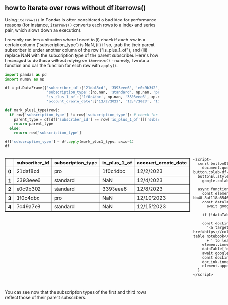 ## how to iterate over rows without df.iterrows()

Using `iterrows()` in Pandas is often considered a bad idea for performance reasons (for instance, `iterrows()` converts each rows to a index and series pair, which slows down an execution).

I recently ran into a situation where I need to (i) check if each row in a certain column ("subscription_type") is NaN, (ii) if so, grab the their parent subscriber id under another column of the row ("is_plus_1_of"), and (iii) replace NaN with the subscription type of the parent subscriber. Here's how I managed to do these without relying on `iterrows()` - namely, I wrote a function and call the function for each row with `apply()`.


```python
import pandas as pd
import numpy as np
```


```python
df = pd.DataFrame({'subscriber_id':['21daf8cd', '3393eee6', 'e0c9b302', '1f0c4dbc', '7c49a7e8'],
                   'subscription_type':[np.nan, 'standard', np.nan, 'pro', 'standard'],
                   'is_plus_1_of':['1f0c4dbc', np.nan, '3393eee6', np.nan, np.nan],
                   'account_create_date':['12/2/2023', '12/4/2023', '12/8/2023', '12/10/2023', '12/15/2023']})
```


```python
def mark_plus1_type(row):
  if row['subscription_type'] != row['subscription_type']: # check for NaN
    parent_type = df[df['subscriber_id'] == row['is_plus_1_of']]['subscription_type'].iloc[0]
    return parent_type
  else:
    return row['subscription_type']

df['subscription_type'] = df.apply(mark_plus1_type, axis=1)
df
```





  <div id="df-cea17b39-6334-4570-bb48-8af118a8546e" class="colab-df-container">
    <div>
<style scoped>
    .dataframe tbody tr th:only-of-type {
        vertical-align: middle;
    }

    .dataframe tbody tr th {
        vertical-align: top;
    }

    .dataframe thead th {
        text-align: right;
    }
</style>
<table border="1" class="dataframe">
  <thead>
    <tr style="text-align: right;">
      <th></th>
      <th>subscriber_id</th>
      <th>subscription_type</th>
      <th>is_plus_1_of</th>
      <th>account_create_date</th>
    </tr>
  </thead>
  <tbody>
    <tr>
      <th>0</th>
      <td>21daf8cd</td>
      <td>pro</td>
      <td>1f0c4dbc</td>
      <td>12/2/2023</td>
    </tr>
    <tr>
      <th>1</th>
      <td>3393eee6</td>
      <td>standard</td>
      <td>NaN</td>
      <td>12/4/2023</td>
    </tr>
    <tr>
      <th>2</th>
      <td>e0c9b302</td>
      <td>standard</td>
      <td>3393eee6</td>
      <td>12/8/2023</td>
    </tr>
    <tr>
      <th>3</th>
      <td>1f0c4dbc</td>
      <td>pro</td>
      <td>NaN</td>
      <td>12/10/2023</td>
    </tr>
    <tr>
      <th>4</th>
      <td>7c49a7e8</td>
      <td>standard</td>
      <td>NaN</td>
      <td>12/15/2023</td>
    </tr>
  </tbody>
</table>
</div>
    <div class="colab-df-buttons">

  <div class="colab-df-container">
    <button class="colab-df-convert" onclick="convertToInteractive('df-cea17b39-6334-4570-bb48-8af118a8546e')"
            title="Convert this dataframe to an interactive table."
            style="display:none;">

  <svg xmlns="http://www.w3.org/2000/svg" height="24px" viewBox="0 -960 960 960">
    <path d="M120-120v-720h720v720H120Zm60-500h600v-160H180v160Zm220 220h160v-160H400v160Zm0 220h160v-160H400v160ZM180-400h160v-160H180v160Zm440 0h160v-160H620v160ZM180-180h160v-160H180v160Zm440 0h160v-160H620v160Z"/>
  </svg>
    </button>

  <style>
    .colab-df-container {
      display:flex;
      gap: 12px;
    }

    .colab-df-convert {
      background-color: #E8F0FE;
      border: none;
      border-radius: 50%;
      cursor: pointer;
      display: none;
      fill: #1967D2;
      height: 32px;
      padding: 0 0 0 0;
      width: 32px;
    }

    .colab-df-convert:hover {
      background-color: #E2EBFA;
      box-shadow: 0px 1px 2px rgba(60, 64, 67, 0.3), 0px 1px 3px 1px rgba(60, 64, 67, 0.15);
      fill: #174EA6;
    }

    .colab-df-buttons div {
      margin-bottom: 4px;
    }

    [theme=dark] .colab-df-convert {
      background-color: #3B4455;
      fill: #D2E3FC;
    }

    [theme=dark] .colab-df-convert:hover {
      background-color: #434B5C;
      box-shadow: 0px 1px 3px 1px rgba(0, 0, 0, 0.15);
      filter: drop-shadow(0px 1px 2px rgba(0, 0, 0, 0.3));
      fill: #FFFFFF;
    }
  </style>

    <script>
      const buttonEl =
        document.querySelector('#df-cea17b39-6334-4570-bb48-8af118a8546e button.colab-df-convert');
      buttonEl.style.display =
        google.colab.kernel.accessAllowed ? 'block' : 'none';

      async function convertToInteractive(key) {
        const element = document.querySelector('#df-cea17b39-6334-4570-bb48-8af118a8546e');
        const dataTable =
          await google.colab.kernel.invokeFunction('convertToInteractive',
                                                    [key], {});
        if (!dataTable) return;

        const docLinkHtml = 'Like what you see? Visit the ' +
          '<a target="_blank" href=https://colab.research.google.com/notebooks/data_table.ipynb>data table notebook</a>'
          + ' to learn more about interactive tables.';
        element.innerHTML = '';
        dataTable['output_type'] = 'display_data';
        await google.colab.output.renderOutput(dataTable, element);
        const docLink = document.createElement('div');
        docLink.innerHTML = docLinkHtml;
        element.appendChild(docLink);
      }
    </script>
  </div>


<div id="df-2e4a18a2-1116-4620-a9d5-99177cbf7dca">
  <button class="colab-df-quickchart" onclick="quickchart('df-2e4a18a2-1116-4620-a9d5-99177cbf7dca')"
            title="Suggest charts"
            style="display:none;">

<svg xmlns="http://www.w3.org/2000/svg" height="24px"viewBox="0 0 24 24"
     width="24px">
    <g>
        <path d="M19 3H5c-1.1 0-2 .9-2 2v14c0 1.1.9 2 2 2h14c1.1 0 2-.9 2-2V5c0-1.1-.9-2-2-2zM9 17H7v-7h2v7zm4 0h-2V7h2v10zm4 0h-2v-4h2v4z"/>
    </g>
</svg>
  </button>

<style>
  .colab-df-quickchart {
      --bg-color: #E8F0FE;
      --fill-color: #1967D2;
      --hover-bg-color: #E2EBFA;
      --hover-fill-color: #174EA6;
      --disabled-fill-color: #AAA;
      --disabled-bg-color: #DDD;
  }

  [theme=dark] .colab-df-quickchart {
      --bg-color: #3B4455;
      --fill-color: #D2E3FC;
      --hover-bg-color: #434B5C;
      --hover-fill-color: #FFFFFF;
      --disabled-bg-color: #3B4455;
      --disabled-fill-color: #666;
  }

  .colab-df-quickchart {
    background-color: var(--bg-color);
    border: none;
    border-radius: 50%;
    cursor: pointer;
    display: none;
    fill: var(--fill-color);
    height: 32px;
    padding: 0;
    width: 32px;
  }

  .colab-df-quickchart:hover {
    background-color: var(--hover-bg-color);
    box-shadow: 0 1px 2px rgba(60, 64, 67, 0.3), 0 1px 3px 1px rgba(60, 64, 67, 0.15);
    fill: var(--button-hover-fill-color);
  }

  .colab-df-quickchart-complete:disabled,
  .colab-df-quickchart-complete:disabled:hover {
    background-color: var(--disabled-bg-color);
    fill: var(--disabled-fill-color);
    box-shadow: none;
  }

  .colab-df-spinner {
    border: 2px solid var(--fill-color);
    border-color: transparent;
    border-bottom-color: var(--fill-color);
    animation:
      spin 1s steps(1) infinite;
  }

  @keyframes spin {
    0% {
      border-color: transparent;
      border-bottom-color: var(--fill-color);
      border-left-color: var(--fill-color);
    }
    20% {
      border-color: transparent;
      border-left-color: var(--fill-color);
      border-top-color: var(--fill-color);
    }
    30% {
      border-color: transparent;
      border-left-color: var(--fill-color);
      border-top-color: var(--fill-color);
      border-right-color: var(--fill-color);
    }
    40% {
      border-color: transparent;
      border-right-color: var(--fill-color);
      border-top-color: var(--fill-color);
    }
    60% {
      border-color: transparent;
      border-right-color: var(--fill-color);
    }
    80% {
      border-color: transparent;
      border-right-color: var(--fill-color);
      border-bottom-color: var(--fill-color);
    }
    90% {
      border-color: transparent;
      border-bottom-color: var(--fill-color);
    }
  }
</style>

  <script>
    async function quickchart(key) {
      const quickchartButtonEl =
        document.querySelector('#' + key + ' button');
      quickchartButtonEl.disabled = true;  // To prevent multiple clicks.
      quickchartButtonEl.classList.add('colab-df-spinner');
      try {
        const charts = await google.colab.kernel.invokeFunction(
            'suggestCharts', [key], {});
      } catch (error) {
        console.error('Error during call to suggestCharts:', error);
      }
      quickchartButtonEl.classList.remove('colab-df-spinner');
      quickchartButtonEl.classList.add('colab-df-quickchart-complete');
    }
    (() => {
      let quickchartButtonEl =
        document.querySelector('#df-2e4a18a2-1116-4620-a9d5-99177cbf7dca button');
      quickchartButtonEl.style.display =
        google.colab.kernel.accessAllowed ? 'block' : 'none';
    })();
  </script>
</div>
    </div>
  </div>




You can see now that the subscription types of the first and third rows reflect those of their parent subscribers.
